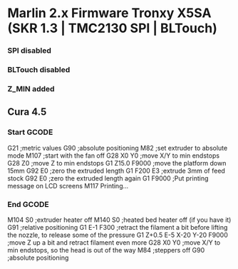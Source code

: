 # Marlin 2.x Firmware Tronxy X5SA (SKR 1.3 | TMC2130 SPI | BLTouch)

### SPI disabled
### BLTouch disabled
### Z_MIN added


## Cura 4.5

### Start GCODE

  G21 ;metric values
  G90 ;absolute positioning
  M82 ;set extruder to absolute mode
  M107 ;start with the fan off
  G28 X0 Y0 ;move X/Y to min endstops
  G28 Z0 ;move Z to min endstops
  G1 Z15.0 F9000 ;move the platform down 15mm
  G92 E0 ;zero the extruded length
  G1 F200 E3 ;extrude 3mm of feed stock
  G92 E0 ;zero the extruded length again
  G1 F9000
  ;Put printing message on LCD screens
  M117 Printing...

### End GCODE

  M104 S0 ;extruder heater off
  M140 S0 ;heated bed heater off (if you have it)
  G91 ;relative positioning
  G1 E-1 F300  ;retract the filament a bit before lifting the nozzle, to release some of the pressure
  G1 Z+0.5 E-5 X-20 Y-20 F9000 ;move Z up a bit and retract filament even more
  G28 X0 Y0 ;move X/Y to min endstops, so the head is out of the way
  M84 ;steppers off
  G90 ;absolute positioning